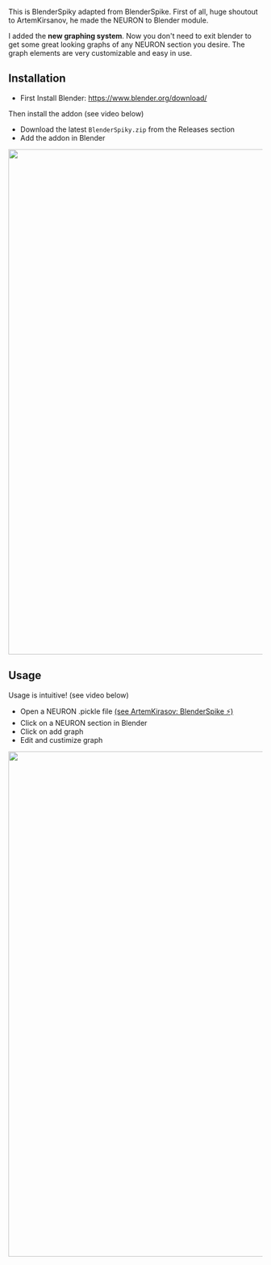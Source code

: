 This is BlenderSpiky adapted from BlenderSpike.
First of all, huge shoutout to ArtemKirsanov, he made the NEURON to Blender module.

I added the **new graphing system**.
Now you don't need to exit blender to get some great looking graphs of any NEURON section you desire. 
The graph elements are very customizable and easy in use.

## Installation
- First Install Blender: https://www.blender.org/download/

Then install the addon (see video below)
- Download the latest `BlenderSpiky.zip` from the Releases section 
- Add the addon in Blender
<p align="center">
  <img src="assets/installation.mp4" width="1000"
</p>
  
## Usage
Usage is intuitive! (see video below)
- Open a NEURON .pickle file [(see ArtemKirasov: BlenderSpike ⚡)](https://github.com/ArtemKirsanov/BlenderSpike/tree/main)
- Click on a NEURON section in Blender
- Click on add graph
- Edit and custimize graph
<p align="center">
  <img src="assets/usage.mp4" width="1000"
</p>

